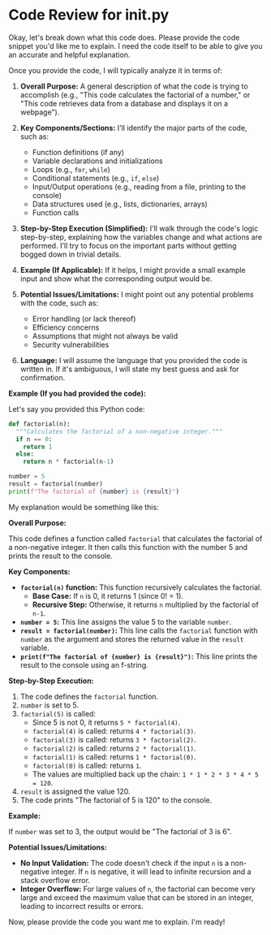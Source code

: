 # Code Review for __init__.py

Okay, let's break down what this code does.  Please provide the code snippet you'd like me to explain.  I need the code itself to be able to give you an accurate and helpful explanation.

Once you provide the code, I will typically analyze it in terms of:

1.  **Overall Purpose:**  A general description of what the code is trying to accomplish (e.g., "This code calculates the factorial of a number," or "This code retrieves data from a database and displays it on a webpage").

2.  **Key Components/Sections:** I'll identify the major parts of the code, such as:
    *   Function definitions (if any)
    *   Variable declarations and initializations
    *   Loops (e.g., `for`, `while`)
    *   Conditional statements (e.g., `if`, `else`)
    *   Input/Output operations (e.g., reading from a file, printing to the console)
    *   Data structures used (e.g., lists, dictionaries, arrays)
    *   Function calls

3.  **Step-by-Step Execution (Simplified):** I'll walk through the code's logic step-by-step, explaining how the variables change and what actions are performed. I'll try to focus on the important parts without getting bogged down in trivial details.

4.  **Example (If Applicable):**  If it helps, I might provide a small example input and show what the corresponding output would be.

5.  **Potential Issues/Limitations:**  I might point out any potential problems with the code, such as:
    *   Error handling (or lack thereof)
    *   Efficiency concerns
    *   Assumptions that might not always be valid
    *   Security vulnerabilities

6.  **Language:** I will assume the language that you provided the code is written in. If it's ambiguous, I will state my best guess and ask for confirmation.

**Example (If you had provided the code):**

Let's say you provided this Python code:

```python
def factorial(n):
  """Calculates the factorial of a non-negative integer."""
  if n == 0:
    return 1
  else:
    return n * factorial(n-1)

number = 5
result = factorial(number)
print(f"The factorial of {number} is {result}")
```

My explanation would be something like this:

**Overall Purpose:**

This code defines a function called `factorial` that calculates the factorial of a non-negative integer. It then calls this function with the number 5 and prints the result to the console.

**Key Components:**

*   **`factorial(n)` function:**  This function recursively calculates the factorial.
    *   **Base Case:**  If `n` is 0, it returns 1 (since 0! = 1).
    *   **Recursive Step:**  Otherwise, it returns `n` multiplied by the factorial of `n-1`.
*   **`number = 5`:**  This line assigns the value 5 to the variable `number`.
*   **`result = factorial(number)`:**  This line calls the `factorial` function with `number` as the argument and stores the returned value in the `result` variable.
*   **`print(f"The factorial of {number} is {result}")`:** This line prints the result to the console using an f-string.

**Step-by-Step Execution:**

1.  The code defines the `factorial` function.
2.  `number` is set to 5.
3.  `factorial(5)` is called:
    *   Since 5 is not 0, it returns `5 * factorial(4)`.
    *   `factorial(4)` is called: returns `4 * factorial(3)`.
    *   `factorial(3)` is called: returns `3 * factorial(2)`.
    *   `factorial(2)` is called: returns `2 * factorial(1)`.
    *   `factorial(1)` is called: returns `1 * factorial(0)`.
    *   `factorial(0)` is called: returns `1`.
    *   The values are multiplied back up the chain: `1 * 1 * 2 * 3 * 4 * 5 = 120`.
4.  `result` is assigned the value 120.
5.  The code prints "The factorial of 5 is 120" to the console.

**Example:**

If `number` was set to 3, the output would be "The factorial of 3 is 6".

**Potential Issues/Limitations:**

*   **No Input Validation:** The code doesn't check if the input `n` is a non-negative integer.  If `n` is negative, it will lead to infinite recursion and a stack overflow error.
*   **Integer Overflow:** For large values of `n`, the factorial can become very large and exceed the maximum value that can be stored in an integer, leading to incorrect results or errors.

Now, please provide the code you want me to explain. I'm ready!
